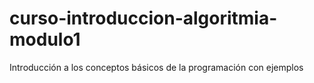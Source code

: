 # curso-introduccion-algoritmia-modulo1
Introducción a los conceptos básicos de la programación con ejemplos
